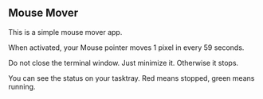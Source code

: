 ## Mouse Mover
This is a simple mouse mover app.

When activated, your Mouse pointer moves 1 pixel in every 59 seconds.

Do not close the terminal window. Just minimize it. Otherwise it stops.

You can see the status on your tasktray. 
Red means stopped, green means running. 

